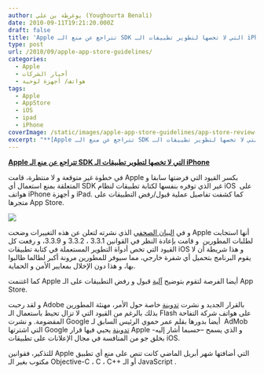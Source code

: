 ```yaml
---
author: يوغرطة بن علي (Youghourta Benali)
date: 2010-09-11T19:21:20.000Z
draft: false
title: 'Apple تتراجع عن منع الـ SDK التي لا تخصها لتطوير تطبيقات الـ iPhone '
type: post
url: /2010/09/apple-app-store-guidelines/
categories:
  - Apple
  - أخبار الشركات
  - هواتف/ أجهزة لوحية
tags:
  - Apple
  - AppStore
  - iOS
  - ipad
  - iPhone
coverImage: /static/images/apple-app-store-guidelines/app-store-review-hero.jpg
excerpt: "**[Apple تتراجع عن منع الـ SDK التي لا تخصها لتطوير تطبيقات الـ iPhone](https://www.it-scoop.com/2010/09/apple-app-store-guidelines/)**\n\nفي خطوة غير متوقعة و لا منتظرة، قامت Apple بكسر القيود التي فرضتها سابقا و المتعلقة بمنع استعمال أي SDK غير الذي توفره بنفسها لكتابة تطبيقات لنظام iOS\_"
---
```

**[Apple تتراجع عن منع الـ SDK التي لا تخصها لتطوير تطبيقات الـ iPhone](https://www.it-scoop.com/2010/09/apple-app-store-guidelines/)**

في خطوة غير متوقعة و لا منتظرة، قامت Apple بكسر القيود التي فرضتها سابقا و المتعلقة بمنع استعمال أي SDK غير الذي توفره بنفسها لكتابة تطبيقات لنظام iOS  على هواتف iPhone و أجهزة iPad. كما كشفت تفاصيل عملية قبول/رفض التطبيقات على متجرها App Store.

![](/static/images/apple-app-store-guidelines/app-store-review-hero.jpg)

و في [البيان الصحفي](http://www.apple.com/pr/library/2010/09/09statement.html) الذي نشرته لتعلن عن هذه التغييرات وضحت Apple أنها استجابت لطلبات المطورين  و قامت بإعادة النظر في القوانين 3.3.1 ، 3.3.2 و 3.3.9، و رفعت كل القيود التي تخص أدواة التطوير المستعملة في كتابة تطبيقات iOS و هذا شريطة أن لا يقوم البرنامج بتحميل أي شفرة خارجي، مما سيوفر للمطورين مرونة أكبر لطالما طالبوا بها، و هذا دون الإخلال بمعايير الأمن و الحماية.

كما اغتنمت Apple أيضا الفرصة لتقوم بتوضيح [آلية](http://developer.apple.com/appstore/guidelines.html) قبول و رفض التطبيقات على الـ App Store.

و لقد رحبت Adobe بالقرار الجديد و نشرت [تدوينة](http://blogs.adobe.com/conversations/2010/09/great-news-for-developers.html) خاصة حول الأمر، مهنئة المطورين بذلك بالرغم من القيود التي لا تزال تحيط باستعمال الـ Flash على هواتف شركة التفاحة المقضومة. و نشرت Google أيضا بدورها بقلم عمر حموي الرئيس السابق لـ  AdMob التي اشترتها Google [تدوينة](http://googlemobileads.blogspot.com/2010/09/update-on-apples-terms-of-service.html) يحيي فيها قرار Apple و الذي يسمح –حسبما أشار إليه- بخلق جو من المنافسة في مجال الإعلانات على تطبيقات iOS.

للتذكير، فقوانين Apple التي أضافتها شهر أبريل الماضي كانت تنص على منع أي تطبيق مكتوب بغير الـ Objective-C ، C ، C++ أو الـ JavaScript .
